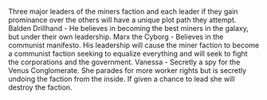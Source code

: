 Three major leaders of the miners faction and each leader if they gain prominance over the others will have a unique plot path they attempt.
Balden Drillhand - He believes in becoming the best miners in the galaxy, but under their own leadership. 
Marx the Cyborg - Believes in the communist manifesto. His leadership will cause the miner faction to become a communist faction seeking to equalize everything and will seek to fight the corporations and the government.
Vanessa - Secretly a spy for the Venus Conglomerate. She parades for more worker rights but is secretly undoing the faction from the inside. If given a chance to lead she will destroy the faction.